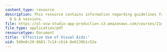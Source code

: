 ```yaml
---
content_type: resource
description: This resource contains information regarding guidelines for successful
  Q & A sessions.
file: https://ol-ocw-studio-app-production.s3.amazonaws.com/courses/21g-232-advanced-speaking-and-critical-listening-skills-els-spring-2007/5d0e8c2086617c14cb148e6130b1c52a_MIT21G_232S07_QA_sessions.pdf
file_type: application/pdf
resourcetype: Document
title: 'Effective Use of Visual Aids:'
uid: 5d0e8c20-8661-7c14-cb14-8e6130b1c52a
---
```

